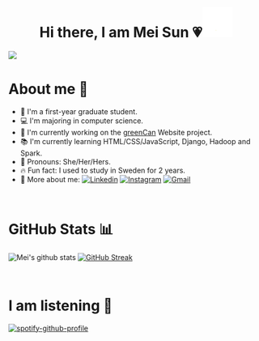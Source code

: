 <h1 align="center">Hi there, I am Mei Sun 💗<img src="https://github.com/Kathryn-Jie/Kathryn-Jie/blob/main/wave.gif" width="60px"/></h1>

![](https://komarev.com/ghpvc/?username=meisun0107&color=ff69b4&label=🍨_Nice_To_Meet_U!_You+are+my+visitor+No.)
<br>
<h1>About me 🙋</h1>

- 🎒 I'm a first-year graduate student.
- 💻 I'm majoring in computer science.
- 💚 I'm currently working on the <a href="https://github.com/gcivil-nyu-org/S2022-Team-3-repo">greenCan<a> Website project.
- 📚 I'm currently learning HTML/CSS/JavaScript, Django, Hadoop and Spark.
- 🎀 Pronouns: She/Her/Hers.
- 🔥 Fun fact: I used to study in Sweden for 2 years.
- 🤙 More about me: 
[![Linkedin](https://img.shields.io/badge/-Mei_Sun-blue?style=flat&logo=Linkedin&logoColor=white)](https://www.linkedIn.com/in/mei-sun-b928751a0/)
[![Instagram](https://img.shields.io/badge/-__momosunny-white?style=flat&logo=Instagram&logoColor=white&color=833AB4)](https://www.instagram.com/_momosunny/)
[![Gmail](https://img.shields.io/badge/-Contact_me_via_Gmail-c14438?style=flat&logo=Gmail&logoColor=white&color=BB001B)](mailto:0107sun.mei@gmail.com)

<br>
  
<h1>GitHub Stats 📊</h1>
 
![Mei's github stats](https://github-readme-stats.vercel.app/api?username=meisun0107&show_icons=true&theme=dracula) 
[![GitHub Streak](https://github-readme-streak-stats.herokuapp.com/?user=meisun0107&theme=dracula)](https://git.io/streak-stats) 
  
<br>
  
<h1>I am listening 🎵</h1>

[![spotify-github-profile](https://spotify-github-profile.vercel.app/api/view?uid=ixh0vhwidiwcn95t394nc9gwn&cover_image=true&theme=default&bar_color=ff57a8&bar_color_cover=true)](https://github.com/kittinan/spotify-github-profile)
<br/>
